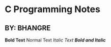 # C Programming Notes
## BY: BHANGRE

**Bold Text** Normal Text *Italic Text* ***Bold and Italic***
